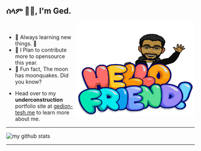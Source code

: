 ## ሰላም ✌🏽, I'm Ged.
<img align="right" width="320" height="250" src="https://raw.githubusercontent.com/GedionT/GedionT/master/mymoji.svg" alt="my bitmoji" />
<br />

* 🌱 Always learning new things. 🐶
* 🎯 I Plan to contribute more to opensource this year.
* 👻 Fun fact, The moon has moonquakes. Did you know?

- Head over to my **underconstruction** portfolio site at [gedion-tesh.me](https://gedion-tesh.me) to learn more about me.

---

![my github stats](https://github-readme-stats.vercel.app/api?username=gediont&count_private=true&show_icons=true&hide=stars&theme=tokyonight)

----

